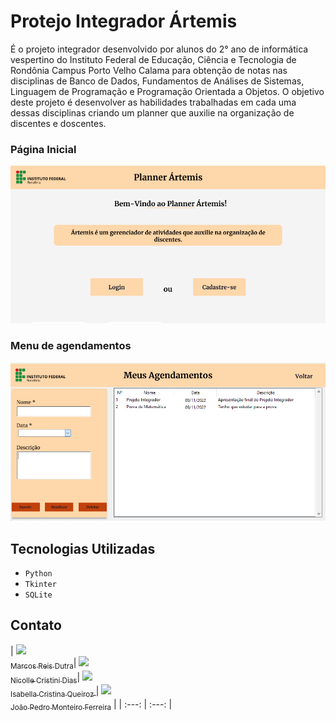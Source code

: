 # Protejo Integrador Ártemis

É o projeto integrador desenvolvido por alunos do 2° ano de informática vespertino do Instituto Federal de Educação, Ciência e Tecnologia de Rondônia Campus Porto Velho Calama para obtenção de notas nas disciplinas de Banco de Dados, Fundamentos de Análises de Sistemas, Linguagem de Programação e Programação Orientada a Objetos. O objetivo deste projeto é desenvolver as habilidades trabalhadas em cada uma dessas disciplinas criando um planner que auxilie na organização de discentes e doscentes.

### Página Inicial
![Página Inicial](./.github/TelaInicial.png)

### Menu de agendamentos
![Página Inicial](./.github/TelaAgendamentos.png)

## Tecnologias Utilizadas
- ``Python``
- ``Tkinter``
- ``SQLite``

## Contato

| [<img src="https://avatars.githubusercontent.com/u/112917982?v=4" width=115><br><sub>Marcos Reis Dutra</sub>](https://github.com/Marqueba)| [<img src="https://avatars.githubusercontent.com/u/115268953?v=4" width=115><br><sub>Nicolle Cristini Dias</sub>](https://github.com/Nicolledias13)| [<img src="https://avatars.githubusercontent.com/u/115313447?v=4" width=115><br><sub>Isabella Cristina Queiroz </sub>](https://github.com/isabug05)| [<img src="https://avatars.githubusercontent.com/u/91398622?v=4" width=115><br><sub>João Pedro Monteiro Ferreira</sub>](https://github.com/Joao-Pedro-m) |
| :---: | :---: |

